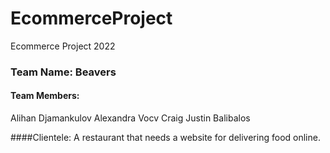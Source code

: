 # EcommerceProject
Ecommerce Project 2022

### Team Name: Beavers

#### Team Members:
Alihan Djamankulov
Alexandra Vocv
Craig Justin Balibalos

####Clientele: A restaurant that needs a website for delivering food online.
